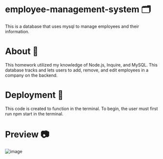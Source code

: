 # employee-management-system 🗂️
This is a database that uses mysql to manage employees and their information.

# About 📝
This homework utilized my knowledge of Node.js, Inquire, and MySQL. This database tracks and lets users to add, remove, and edit employees in a company on the backend. 

# Deployment 🚀
 This code is created to function in the terminal. To begin, the user must first run npm start in the terminal.

# Preview 📷
![image](https://user-images.githubusercontent.com/100745702/181949469-3e2ff8d9-9fe8-4da4-b8db-a45290930b00.png)

